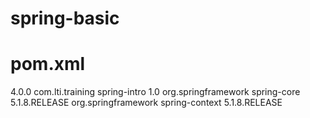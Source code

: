 # spring-basic

# pom.xml
<project xmlns="http://maven.apache.org/POM/4.0.0" xmlns:xsi="http://www.w3.org/2001/XMLSchema-instance" xsi:schemaLocation="http://maven.apache.org/POM/4.0.0 http://maven.apache.org/xsd/maven-4.0.0.xsd">
  <modelVersion>4.0.0</modelVersion>
  <groupId>com.lti.training</groupId>
  <artifactId>spring-intro</artifactId>
  <version>1.0</version>
  <dependencies>
  <dependency>
		  <groupId>org.springframework</groupId>
		  <artifactId>spring-core</artifactId>
		  <version>5.1.8.RELEASE</version>
  </dependency>
  <dependency>
		  <groupId>org.springframework</groupId>
		  <artifactId>spring-context</artifactId>
		  <version>5.1.8.RELEASE</version>
  </dependency>
  </dependencies>
</project>
